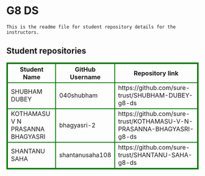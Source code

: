 # G8 DS
    This is the readme file for student repository details for the instructors.
## Student repositories 
<table style="border : 2px solid green; width:100%;">
<tr >
<th style="border : 2px solid green;">Student Name</th>
<th style="border : 2px solid green;">GitHub Username</th>
<th style="border : 2px solid green;">Repository link</th>
</tr>
<tr style="border : 2px solid green;">
<td style="border : 2px solid green;">SHUBHAM DUBEY</td> 

<td style="border : 2px solid green;">040shubham</td> 

<td style="border : 2px solid green;">https://github.com/sure-trust/SHUBHAM-DUBEY-g8-ds</td> 
</tr>

<tr style="border : 2px solid green;">
<td style="border : 2px solid green;">KOTHAMASU V N PRASANNA BHAGYASRI</td> 

<td style="border : 2px solid green;">bhagyasri-2</td> 

<td style="border : 2px solid green;">https://github.com/sure-trust/KOTHAMASU-V-N-PRASANNA-BHAGYASRI-g8-ds</td> 
</tr>

<tr style="border : 2px solid green;">
<td style="border : 2px solid green;">SHANTANU SAHA</td> 

<td style="border : 2px solid green;">shantanusaha108</td> 

<td style="border : 2px solid green;">https://github.com/sure-trust/SHANTANU-SAHA-g8-ds</td> 
</tr>
